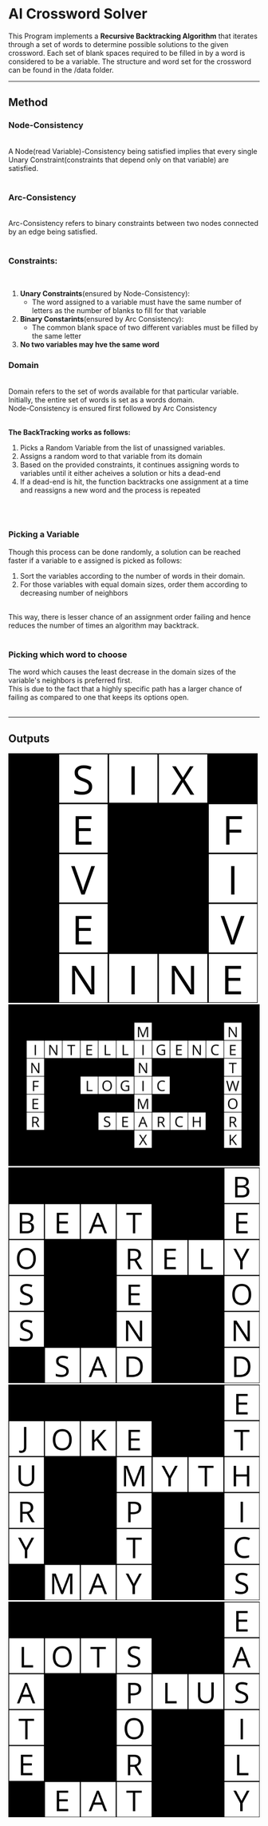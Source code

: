 <h1> AI Crossword Solver</h1>

This Program implements a <b>Recursive Backtracking Algorithm</b> that iterates through a set of words to determine possible solutions to the given crossword.
Each set of blank spaces required to be filled in by a word is considered to be a variable. The structure and word set for the crossword can be found in the
/data folder.
<br>

<hr>
<h2>Method</h2>
<h3>Node-Consistency</h3><br>
A Node(read Variable)-Consistency being satisfied implies that every single Unary Constraint(constraints that depend only on that variable) are satisfied.
<br><br>
<h3>Arc-Consistency</h3><br>
Arc-Consistency refers to binary constraints between two nodes connected by an edge being satisfied.
<br><br>

<h3>Constraints:</h3><br><ol>
<li><b>Unary Constraints</b>(ensured by Node-Consistency):
<ul>
<li> The word assigned to a variable must have the same number of letters as the number of blanks to fill for that variable</li>
</ul></li>
<li><b>Binary Constarints</b>(ensured by Arc Consistency):
<ul>
<li> The common blank space of two different variables must be filled by the same letter</li>
</ul></li>
<li><b> No two variables may hve the same word</b></li>
</ol>

<h3>Domain</h3><br>
Domain refers to the set of words available for that particular variable.<br>
Initially, the entire set of words is set as a words domain.<br>
Node-Consistency is ensured first followed by Arc Consistency
<br><br>

<b>The BackTracking works as follows:</b>
<br><ol>
<li>Picks a Random Variable from the list of unassigned variables.</li>
<li> Assigns a random word to that variable from its domain</li>
<li> Based on the provided constraints, it continues assigning words to variables until it either acheives a solution or hits a dead-end</li>
<li> If a dead-end is hit, the function backtracks one assignment at a time and reassigns a new word and the process is repeated</li>
</ol>
<br><br>

<h3>Picking a Variable</h3>
Though this process can be done randomly, a solution can be reached faster if a variable to e assigned is picked as follows:
<ol>
<li> Sort the variables according to the number of words in their domain.</li>
<li> For those variables with equal domain sizes, order them according to decreasing number of neighbors</li>
</ol>
<br>
This way, there is lesser chance of an assignment order failing and hence reduces the number of times an algorithm may backtrack.
<br><br>

<h3> Picking which word to choose</h3>
The word which causes the least decrease in the domain sizes of the variable's neighbors is preferred first.
<br>This is due to the fact that a highly specific path has a larger chance of failing as compared to one that keeps its options open.
<br><br>
<hr>
<h2>Outputs</h2>
<img src='Outputs/Crossword 0/Crossword0.png'>
<img src='Outputs/Crossword 1/Crossword1.png'>
<img src='Outputs/Crossword 2/Crossword2_try3.png'>
<img src='Outputs/Crossword 2/Crossword2_try6.png'>
<img src='Outputs/Crossword 2/Crossword2_try9.png'>
